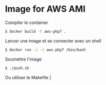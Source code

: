# Image for AWS AMI

Compiler le container
````bash
$ docker build -t aws-php7 .
````

Lancer une image et se connecter avec un shell
````bash
$ docker run -i -t aws-php7 /bin/bash
````

Soumettre l'image
````bash
$ ./push.sh
````
Ou utiliser le Makefile
                       |
